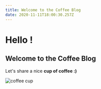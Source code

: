 ```yaml
---
title: Welcome to the Coffee Blog
date: 2020-11-11T18:00:30.257Z
---
```

# Hello !

## Welcome to the Coffee Blog

Let's share a nice **cup of coffee :)**

![coffee cup](/img/coffee.jpg "a delicious cup of coffee")